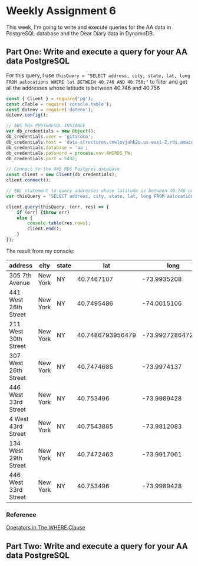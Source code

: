 # Weekly Assignment 6

This week, I'm going to write and execute queries for the AA data in PostgreSQL database and the Dear Diary data in DynamoDB.

## Part One: Write and execute a query for your AA data PostgreSQL

For this query, I use `thisQuery = "SELECT address, city, state, lat, long FROM aalocations WHERE lat BETWEEN 40.746 AND 40.756;"` to filter and get all the addresses whose latitude is between 40.746 and 40.756

```javascript
const { Client } = require('pg');
const cTable = require('console.table');
const dotenv = require('dotenv');
dotenv.config();  

// AWS RDS POSTGRESQL INSTANCE
var db_credentials = new Object();
db_credentials.user = 'gitacoco';
db_credentials.host = 'data-structures.cmwlovjahk2o.us-east-2.rds.amazonaws.com';
db_credentials.database = 'aa';
db_credentials.password = process.env.AWSRDS_PW;
db_credentials.port = 5432;

// Connect to the AWS RDS Postgres database
const client = new Client(db_credentials);
client.connect();

// SQL statement to query addresses whose latitude is between 40.746 and 40.756: 
var thisQuery = "SELECT address, city, state, lat, long FROM aalocations WHERE lat BETWEEN 40.746 AND 40.756;";

client.query(thisQuery, (err, res) => {
    if (err) {throw err}
    else {
        console.table(res.rows);
        client.end();
    }
});
```
The result from my console:

address | city | state | lat | long             
-------------------- | -------- | ----- | ---------------- | -----------------
305 7th Avenue | New York | NY | 40.7467107 | -73.9935208      
441 West 26th Street | New York | NY | 40.7495486 | -74.0015106      
211 West 30th Street | New York | NY | 40.7486793956479 | -73.9927286472649
307 West 26th Street | New York | NY | 40.7474685 | -73.9974137      
446 West 33rd Street | New York | NY | 40.753496 | -73.9989428      
4 West 43rd Street | New York | NY | 40.7543885 | -73.9812083      
134 West 29th Street | New York | NY | 40.7472463 | -73.9917061      
446 West 33rd Street | New York | NY | 40.753496 | -73.9989428      

### Reference
[Operators in The WHERE Clause](https://www.w3schools.com/sql/sql_where.asp)

## Part Two: Write and execute a query for your AA data PostgreSQL